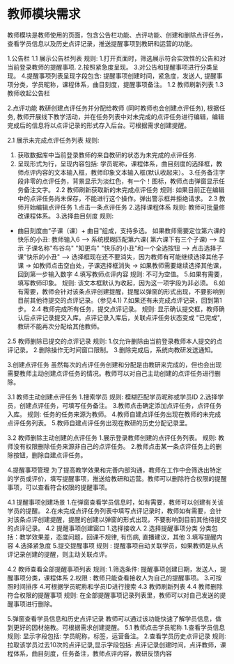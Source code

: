 # 教师模块需求
教师模块是教师使用的页面，包含公告栏功能、点评功能、创建和删除点评任务，查看学员信息以及历史点评记录，推送提醒事项到教研和运营的功能。

1.公告栏
1.1 展示公告栏列表	
规则: 
1.打开页面时，筛选展示符合实效性的公告和对当前登录教师的提醒事项.
2.按照紧急度呈现。
3.对公告和提醒事项进行分类呈现。
4.提醒事项列表呈现字段包含: 提醒事项创建时间，紧急度，发送人, 提醒事项分类，学员昵称，课程体系，曲目刻度，提醒事项备注。
1.2 教师刷新列表
1.3 教师收起公告栏


2.点评功能
教研创建点评任务并分配给教师 (同时教师也会创建点评任务), 根据任务, 教师开展线下教学活动，并在任务列表中对未完成的点评任务进行编辑，编辑完成后的信息将以点评记录的形式存入后台。可根据需求创建提醒。

2.1 展示未完成点评任务列表 
规则:
1. 获取数据库中当前登录教师的来自教研的状态为未完成的点评任务. 
2. 呈现形式为行，呈现内容包括: 学员昵称，课程体系，曲目刻度的选择框，教师点评内容的文本输入框，教师印象文本输入框(默认收起来）。
3.任务备注字段非零的点评任务，背景显示为淡红色，有一个！图标，教师点击弹窗显示任务备注文字。
2.2 教师刷新获取新的未完成点评任务
规则:  如果目前正在编辑中的点评任务尚未保存，不能进行这个操作。弹出警示框并拒绝请求。
2.3 教师开始编辑点评任务
1.点击一条点评任务
2.选择课程体系
		规则: 教师可批量修改课程体系。
3.选择曲目刻度
规则: 
- 曲目刻度由“子课（课）+ 曲目”组成，支持多选。
如果教师需要定位第六课的快乐的小丑: 
教师输入6  --> 系统模糊匹配第六课( 第六课下有三个子课) --> 显示 子课名称"布谷鸟" "知更鸟" "快乐的小丑"和一个全选按钮 --> 点击选择子课"快乐的小丑" --> 选择框现在还不要消失，因为教师有可能继续选择其他子课 -> 如教师点击空白处，子课选择框消失 -> 如果教师需要继续选择其他课，回到第一步输入数字
4.填写教师点评内容 
规则: 不可为空值。
5.如果有需要，填写教师印象。
规则: 该文本框默认为收起，因为这一项字段为非必须。
6.如有需要，教师会针对该条点评创建提醒，提醒以弹窗的形式出现，不要影响到目前其他待提交的点评记录。（参见4.1)
7.如果还有未完成点评记录，回到第1步。
2.4 教师完成所有任务，提交点评记录。
规则: 显示确认提交框，教师确认后点评记录提交入库。点评记录入库后，关联点评任务状态变成  "已完成", 教研不能再次分配给其他教师。

2.5 教师删除已提交的点评记录
规则:
1.仅允许删除由当前登录教师本人提交的点评记录。
2.删除操作无时间窗口限制。
3.删除完成后，系统向教研发送通知。

3.创建点评任务
虽然每次的点评任务创建和分配是由教研来完成的，但也会出现需要教师主动创建点评任务的情况。教师可以对自己主动创建的点评任务进行删除。

3.1 教师主动创建点评任务 
1.搜索学员 
		规则: 模糊匹配学员昵称或学员ID
2.选择学员，创建点评任务，可填写任务备注。
3.教师点击确定添加点评任务，点评任务入库。
		规则: 任务的任务来源为教师。
4.教师自建点评任务出现在教师的未完成点评任务列表。
5.教师自建点评任务出现在教研的历史分配记录里。

3.2 教师删除主动创建的点评任务
1.展示登录教师创建的点评任务列表。
规则: 教师没有权限删除任务来源非自己的点评任务。
2.教师点击某一条点评任务上的删除按钮，删除自建点评任务。


4.提醒事项管理
为了提高教学效果和完善内部沟通，教师在工作中会筛选出特定的学员或评价，填写提醒事项，推送给教研和运营。教师可以删除符合权限的提醒事项，可以查看符合权限的提醒事项。

4.1 提醒事项创建场景 
1.在弹窗查看学员信息时，如有需要，教师可以创建有关该学员的提醒。
2.在未完成点评任务列表中填写点评记录时，教师如有需要，会针对该条点评创建提醒，提醒的创建以弹窗的形式出现，不要影响到目前其他待提交的点评记录。
4.2 提醒事项创建窗口
1.选择接收人
2.选择提醒事项分类
分类包括：教学效果差，态度问题，回课不规律, 有伤病,  直播建议，其他
3.填写提醒内容
4.选择紧急度
5.提交提醒事项
	规则 : 提醒事项自动关联学员，如果教师是从点评记录创建的提醒，则主动关联点评。

4.2 教师查看全部提醒事项列表
规则:
1.筛选条件:  提醒事项创建日期，发送人，提醒事项分类，课程体系
2.权限 : 教师只能查看接收人为自己的提醒事项。
3.可按照时间排序
4.可根据学员昵称和学员ID进行搜索
4.3 教师刷新列表
4.4 教师删除符合权限的提醒事项
 	规则: 在全部提醒事项记录列表里，教师可以对自己发送的提醒事项进行删除。
	

5.弹窗查看学员信息和历史点评记录
教师可以通过该功能快速了解学员信息，做到更好的因材施教。可根据需求创建提醒。
5.1 教师点击学员昵称
1.查看学员信息 
规则: 显示字段包括: 学员昵称，标签，运营备注。
2.查看学员历史点评记录 
规则: 拉取该学员过去10次的点评记录,显示字段包括: 点评记录创建时间，点评教师，课程体系，曲目刻度，任务备注，教师点评内容，教研反馈内容